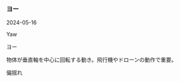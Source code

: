 <article id="ヨー">

### ヨー

<p class="st_update_header">2024-05-16</p>
<p class="st_name_header_en">Yaw</p>
<p class="st_name_header_jp">ヨー</p>
<div class="article_explanation">物体が垂直軸を中心に回転する動き。飛行機やドローンの動作で重要。</div>
<p class="st_name_header_synonyms">偏揺れ</p>
</article>
